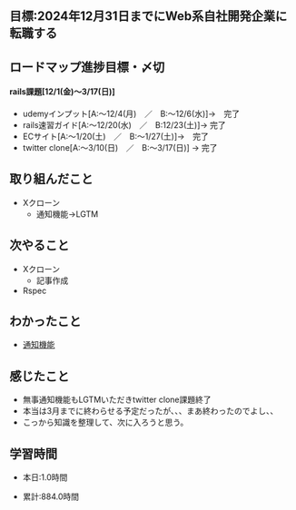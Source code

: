 ## 目標:2024年12月31日までにWeb系自社開発企業に転職する

## ロードマップ進捗目標・〆切
#### rails課題[12/1(金)～3/17(日)]
* udemyインプット[A:～12/4(月)　／　B:～12/6(水)]→　完了
* rails速習ガイド[A:～12/20(水)　／　B:12/23(土)]→  完了
* ECサイト[A:～1/20(土)　／　B:～1/27(土)]→　完了
* twitter clone[A:～3/10(日)　／　B:～3/17(日)] → 完了

## 取り組んだこと
- Xクローン
  - 通知機能→LGTM


## 次やること
- Xクローン
  - 記事作成
- Rspec
  
## わかったこと
* [通知機能](https://cherry-beat-86e.notion.site/rails-f248bbda75d2413dae6824a02e10ebf3?pvs=4)

## 感じたこと
* 無事通知機能もLGTMいただきtwitter clone課題終了
* 本当は3月までに終わらせる予定だったが、、、まあ終わったのでよし、、
* こっから知識を整理して、次に入ろうと思う。

## 学習時間
- 本日:1.0時間

- 累計:884.0時間